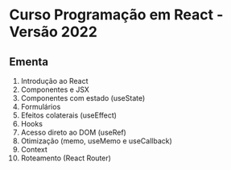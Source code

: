 # Curso Programação em React - Versão 2022

## Ementa

1. Introdução ao React
1. Componentes e JSX
1. Componentes com estado (useState)
1. Formulários
1. Efeitos colaterais (useEffect)
1. Hooks
1. Acesso direto ao DOM (useRef)
1. Otimização (memo, useMemo e useCallback)
1. Context
1. Roteamento (React Router)
